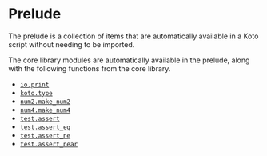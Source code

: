 # Prelude

The prelude is a collection of items that are automatically available in a Koto
script without needing to be imported.

The core library modules are automatically available in the prelude, 
along with the following functions from the core library.

- [`io.print`](../../core/io#print)
- [`koto.type`](../../core/koto#type)
- [`num2.make_num2`](../../core/num2#make-num2)
- [`num4.make_num4`](../../core/num4#make-num4)
- [`test.assert`](../../core/test#assert)
- [`test.assert_eq`](../../core/test#assert-eq)
- [`test.assert_ne`](../../core/test#assert-ne)
- [`test.assert_near`](../../core/test#assert-near)
